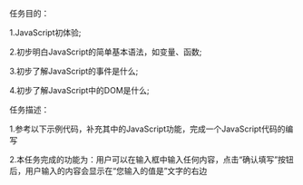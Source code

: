 ﻿任务目的：
  
  1.JavaScript初体验;

  2.初步明白JavaScript的简单基本语法，如变量、函数;
	
  3.初步了解JavaScript的事件是什么;

  4.初步了解JavaScript中的DOM是什么;

任务描述：

  1.参考以下示例代码，补充其中的JavaScript功能，完成一个JavaScript代码的编写
  
  2.本任务完成的功能为：用户可以在输入框中输入任何内容，点击“确认填写”按钮后，用户输入的内容会显示在“您输入的值是”文字的右边